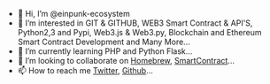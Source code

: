 - 👋 Hi, I’m @einpunk-ecosystem
- 👀 I’m interested in GIT & GITHUB, WEB3 Smart Contract & API'S, Python2,3 and Pypi, Web3.js & Web3.py, Blockchain and Ethereum Smart Contract Development and Many More...
- 🌱 I’m currently learning PHP and Python Flask...
- 💞️ I’m looking to collaborate on [Homebrew]('https://github.com/Homebrew/install.git'), [SmartContract]('https://github.com/smartcontractkit')...
- 📫 How to reach me [Twitter]('https://twitter.com/ein_punk'), [Github]('https://github.com/einpunk-ecosystem/einpunk-ecosystem.git)...

<!---
einpunk-ecosystem/einpunk-ecosystem is a ✨ special ✨ repository because its `README.md` (this file) appears on your GitHub profile.
You can click the Preview link to take a look at your changes.
--->
